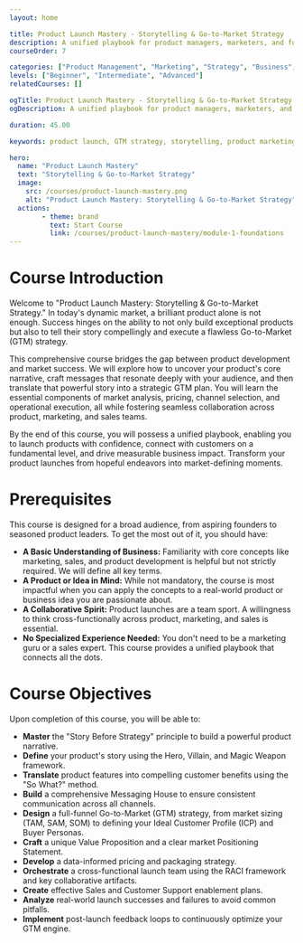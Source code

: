 ```yaml
---
layout: home

title: Product Launch Mastery - Storytelling & Go-to-Market Strategy
description: A unified playbook for product managers, marketers, and founders to master product storytelling and Go-to-Market (GTM) strategy, ensuring successful launches and sustained market impact.
courseOrder: 7

categories: ["Product Management", "Marketing", "Strategy", "Business", "Storytelling"]
levels: ["Beginner", "Intermediate", "Advanced"]
relatedCourses: []

ogTitle: Product Launch Mastery - Storytelling & Go-to-Market Strategy
ogDescription: A unified playbook for product managers, marketers, and founders to master product storytelling and Go-to-Market (GTM) strategy, ensuring successful launches and sustained market impact.

duration: 45.00

keywords: product launch, GTM strategy, storytelling, product marketing, market entry, value proposition, pricing, sales channels, marketing channels, launch plan, sales enablement, product-led growth, sales-led growth, B2C GTM, product narrative, messaging house, case studies

hero:
  name: "Product Launch Mastery"
  text: "Storytelling & Go-to-Market Strategy"
  image:
    src: /courses/product-launch-mastery.png
    alt: "Product Launch Mastery: Storytelling & Go-to-Market Strategy"
  actions:
        - theme: brand
          text: Start Course
          link: /courses/product-launch-mastery/module-1-foundations
---
```

# Course Introduction

Welcome to "Product Launch Mastery: Storytelling & Go-to-Market Strategy." In today's dynamic market, a brilliant product alone is not enough. Success hinges on the ability to not only build exceptional products but also to tell their story compellingly and execute a flawless Go-to-Market (GTM) strategy.

This comprehensive course bridges the gap between product development and market success. We will explore how to uncover your product's core narrative, craft messages that resonate deeply with your audience, and then translate that powerful story into a strategic GTM plan. You will learn the essential components of market analysis, pricing, channel selection, and operational execution, all while fostering seamless collaboration across product, marketing, and sales teams.

By the end of this course, you will possess a unified playbook, enabling you to launch products with confidence, connect with customers on a fundamental level, and drive measurable business impact. Transform your product launches from hopeful endeavors into market-defining moments.

# Prerequisites

This course is designed for a broad audience, from aspiring founders to seasoned product leaders. To get the most out of it, you should have:

- **A Basic Understanding of Business:** Familiarity with core concepts like marketing, sales, and product development is helpful but not strictly required. We will define all key terms.
- **A Product or Idea in Mind:** While not mandatory, the course is most impactful when you can apply the concepts to a real-world product or business idea you are passionate about.
- **A Collaborative Spirit:** Product launches are a team sport. A willingness to think cross-functionally across product, marketing, and sales is essential.
- **No Specialized Experience Needed:** You don't need to be a marketing guru or a sales expert. This course provides a unified playbook that connects all the dots.

# Course Objectives

Upon completion of this course, you will be able to:

- **Master** the "Story Before Strategy" principle to build a powerful product narrative.
- **Define** your product's story using the Hero, Villain, and Magic Weapon framework.
- **Translate** product features into compelling customer benefits using the "So What?" method.
- **Build** a comprehensive Messaging House to ensure consistent communication across all channels.
- **Design** a full-funnel Go-to-Market (GTM) strategy, from market sizing (TAM, SAM, SOM) to defining your Ideal Customer Profile (ICP) and Buyer Personas.
- **Craft** a unique Value Proposition and a clear market Positioning Statement.
- **Develop** a data-informed pricing and packaging strategy.
- **Orchestrate** a cross-functional launch team using the RACI framework and key collaborative artifacts.
- **Create** effective Sales and Customer Support enablement plans.
- **Analyze** real-world launch successes and failures to avoid common pitfalls.
- **Implement** post-launch feedback loops to continuously optimize your GTM engine.

<br/><StartCourseButton :link="$frontmatter.hero.actions[0].link" text="Get Started" />
